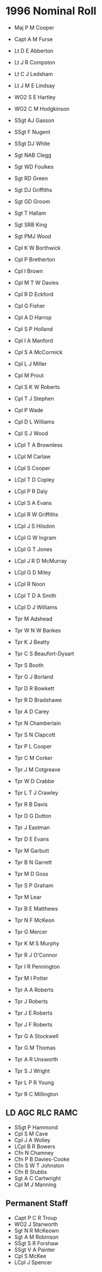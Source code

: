 # 1996 Nominal Roll

* Maj P M Cooper
* Capt A M Furse
* Lt D E Abberton
* Lt J R Compston
* Lt C J Ledsham
* Lt J M E Lindsay
* WO2 S E Hartley
* WO2 C M Hodgkinson

* SSgt AJ Gasson
* SSgt F Nugent
* SSgt DJ White
* Sgt NAB Clegg
* Sgt WD Foulkes
* Sgt RD Green
* Sgt DJ Griffiths
* Sgt GD Groom
* Sgt T Hallam
* Sgt SRB King
* Sgt PMJ Wood
* Cpl K W Borthwick
* Cpl P Bretherton
* Cpl I Brown
* Cpl M T W Davies
* Cpl R D Eckford
* Cpl G Fisher
* Cpl A D Harrop
* Cpl S P Holland
* Cpl I A Manford
* Cpl S A McCormick
* Cpl L J Miller
* Cpl M Prout
* Cpl S K W Roberts
* Cpl T J Stephen
* Cpl P Wade
* Cpl D L Williams
* Cpl S J Wood
* LCpl T A Brownless
* LCpl M Carlaw
* LCpl S Cooper
* LCpl T D Copley
* LCpl P R Daly
* LCpl S A Evans
* LCpl R W Griffiths
* LCpl J S Hilsdon
* LCpl G W Ingram
* LCpl G T Jones
* LCpl J R D McMurray
* LCpl G D Miley
* LCpl R Noon
* LCpl T D A Smith
* LCpl D J Williams

* Tpr M Adshead
* Tpr W N W Bankes
* Tpr K J Beatty
* Tpr C S Beaufort-Dysart
* Tpr S Booth
* Tpr G J Borland
* Tpr D R Bowkett
* Tpr R D Bradshawe
* Tpr A D Carey
* Tpr N Chamberlain
* Tpr S N Clapcott
* Tpr P L Cooper
* Tpr C M Corker
* Tpr J M Cotgreave
* Tpr W D Crabbe
* Tpr L T J Crawley
* Tpr R B Davis
* Tpr D G Dutton
* Tpr J Eastman
* Tpr D E Evans
* Tpr M Garbutt
* Tpr B N Garrett
* Tpr M D Goss
* Tpr S P Graham 
* Tpr M Lear
* Tpr B E Matthews
* Tpr N F McKeon
* Tpr G Mercer
* Tpr K M S Murphy
* Tpr R J O'Connor
* Tpr I R Pennington
* Tpr M I Potter
* Tpr A A Roberts
* Tpr J Roberts
* Tpr J E Roberts
* Tpr J F Roberts
* Tpr G A Stockwell
* Tpr G M Thomas
* Tpr A R Unsworth
* Tpr S J Wright
* Tpr L P R Young
* Tpr R C Millington

## LD AGC RLC RAMC

* SSgt P Hammond
* Cpl S M Cave
* Cpl J A Wolley
* LCpl B R Bowers
* Cfn N Chamney
* Cfn P B Davies-Cooke
* Cfn S W T Johnston
* Cfn B Stubbs
* Sgt A C Cartwright
* Cpl M J Manning

## Permanent Staff

* Capt P C R Troup
* WO2 J Stanworth
* Sgt N R McKeown
* Sgt A M Robinson
* SSgt S R Forshaw
* SSgt V A Painter
* Cpl S McKee
* LCpl J Spencer
